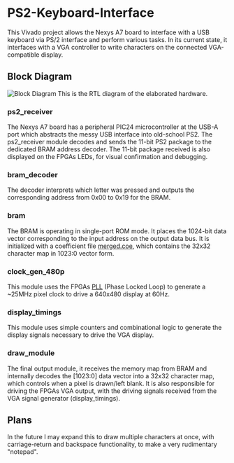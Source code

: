 # PS2-Keyboard-Interface
This Vivado project allows the Nexys A7 board to interface with a USB keyboard via PS/2 interface and perform various tasks. In its current state, it interfaces with a VGA    controller to write characters on the connected VGA-compatible display.
## Block Diagram
![Block Diagram](https://i.imgur.com/H30AP3q.jpg)
This is the RTL diagram of the elaborated hardware.
### ps2_receiver
The Nexys A7 board has a peripheral PIC24 microcontroller at the USB-A port which abstracts the messy USB interface into old-school PS2. The ps2_receiver module decodes and sends the 11-bit PS2 package to the dedicated BRAM address decoder. The 11-bit package received is also displayed on the FPGAs LEDs, for visual confirmation and debugging.
### bram_decoder
The decoder interprets which letter was pressed and outputs the corresponding address from 0x00 to 0x19 for the BRAM.
### bram
The BRAM is operating in single-port ROM mode. It places the 1024-bit data vector corresponding to the input address on the output data bus. It is initialized with a coefficient file [merged.coe](https://github.com/Kyouma48596/PS2-Keyboard-Interface/blob/main/alphabet/merged.coe), which contains the 32x32 character map in 1023:0 vector form.
### clock_gen_480p
This module uses the FPGAs [PLL](https://en.wikipedia.org/wiki/Phase-locked_loop) (Phase Locked Loop) to generate a ~25MHz pixel clock to drive a 640x480 display at 60Hz.
### display_timings
This module uses simple counters and combinational logic to generate the display signals necessary to drive the VGA display.
### draw_module
The final output module, it receives the memory map from BRAM and internally decodes the [1023:0] data vector into a 32x32 character map, which controls when a pixel is drawn/left blank. It is also responsible for driving the FPGAs VGA output, with the driving signals received from the VGA signal generator (display_timings).
## Plans
In the future I may expand this to draw multiple characters at once, with carriage-return and backspace functionality, to make a very rudimentary "notepad".
